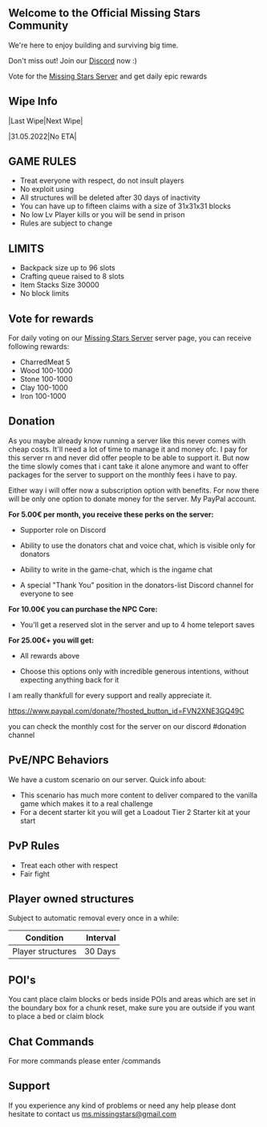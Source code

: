 ## Welcome to the Official Missing Stars Community

We're here to enjoy building and surviving big time.

Don't miss out! Join our [Discord](https://discord.gg/missingstars) now :)

Vote for the [Missing Stars Server](https://7daystodie-servers.com/server/107370/) and get daily epic rewards

## Wipe Info

|Last Wipe|Next Wipe|

|31.05.2022|No ETA|

## GAME RULES

* Treat everyone with respect, do not insult players
* No exploit using
* All structures will be deleted after 30 days of inactivity
* You can have up to fifteen claims with a size of 31x31x31 blocks
* No low Lv Player kills or you will be send in prison
* Rules are subject to change

## LIMITS

* Backpack size up to 96 slots
* Crafting queue raised to 8 slots
* Item Stacks Size 30000
* No block limits

## Vote for rewards

For daily voting on our [Missing Stars Server](https://7daystodie-servers.com/server/107370/vote/) server page, you can receive following rewards:

* CharredMeat 5
* Wood 100-1000
* Stone 100-1000
* Clay 100-1000
* Iron 100-1000

## Donation

As you maybe already know running a server like this never comes with cheap costs. It'll need a lot of time to manage it and money ofc. I pay for this server rn and never did offer people to be able to support it. But now the time slowly comes that i cant take it alone anymore and want to offer packages for the server to support on the monthly fees i have to pay.

Either way i will offer now a subscription option with benefits. For now there will be only one option to donate money for the server. My PayPal account. 

**For 5.00€ per month, you receive these perks on the server:**

* Supporter role on Discord

* Ability to use the donators chat and voice chat, which is visible only for donators

* Ability to write in the game-chat, which is the ingame chat

* A special "Thank You" position in the donators-list Discord channel for everyone to see

**For 10.00€ you can purchase the NPC Core:**

* You'll get a reserved slot in the server and up to 4 home teleport saves

**For 25.00€+ you will get:**

* All rewards above

* Choose this options only with incredible generous intentions, without expecting anything back for it

I am really thankfull for every support and really appreciate it.

https://www.paypal.com/donate/?hosted_button_id=FVN2XNE3GQ49C

you can check the monthly cost for the server on our discord #donation channel 

## PvE/NPC Behaviors

We have a custom scenario on our server.
Quick info about:

* This scenario has much more content to deliver compared to the vanilla game which makes it to a real challenge
* For a decent starter kit you will get a Loadout Tier 2 Starter kit at your start

## PvP Rules

- Treat each other with respect
- Fair fight

## Player owned structures

Subject to automatic removal every once in a while:

|Condition|Interval|
|---|---:|
|Player structures|30 Days|

## POI's

You cant place claim blocks or beds inside POIs and areas which are set in the boundary box for a chunk reset, make sure you are outside if you want to place a bed or claim block

## Chat Commands

For more commands please enter /commands

## Support

If you experience any kind of problems or need any help please dont hesitate to contact us ms.missingstars@gmail.com
